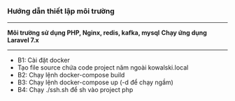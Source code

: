 <h3>Hướng dẫn thiết lập môi trường</h3>
<hr>
<b>Môi trường sử dụng PHP, Nginx, redis, kafka, mysql</b>
<b>Chạy ứng dụng Laravel 7.x</b>
<hr>
<ul>
<li>B1: Cài đặt docker</li>
<li>Tạo file source chứa code project năm ngoài kowalski.local</li>
<li>B2: Chạy lệnh docker-compose build</li>
<li>B3: Chạy lệnh docker-compose up (-d để chạy ngầm)</li>
<li>B4: Chạy ./ssh.sh để sh vào project php</li>
</ul>